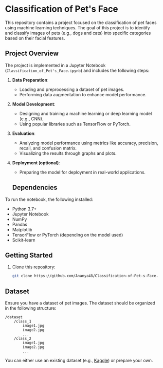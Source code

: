 # Classification of Pet's Face

This repository contains a project focused on the classification of pet faces using machine learning techniques. The goal of this project is to identify and classify images of pets (e.g., dogs and cats) into specific categories based on their facial features.

## Project Overview

The project is implemented in a Jupyter Notebook (`Classification_of_Pet's_Face.ipynb`) and includes the following steps:

1. **Data Preparation**: 
   - Loading and preprocessing a dataset of pet images.
   - Performing data augmentation to enhance model performance.

2. **Model Development**:
   - Designing and training a machine learning or deep learning model (e.g., CNN).
   - Using popular libraries such as TensorFlow or PyTorch.

3. **Evaluation**:
   - Analyzing model performance using metrics like accuracy, precision, recall, and confusion matrix.
   - Visualizing the results through graphs and plots.

4. **Deployment (optional)**:
   - Preparing the model for deployment in real-world applications.
  
   ## Dependencies

To run the notebook, the following installed:

- Python 3.7+
- Jupyter Notebook
- NumPy
- Pandas
- Matplotlib
- TensorFlow or PyTorch (depending on the model used)
- Scikit-learn

## Getting Started

1. Clone this repository:
   ```bash
   git clone https://github.com/Ananya48/Classification-of-Pet-s-Face.git
   ```

## Dataset

Ensure you have a dataset of pet images. The dataset should be organized in the following structure:

```
/dataset
    /class_1
        image1.jpg
        image2.jpg
        ...
    /class_2
        image1.jpg
        image2.jpg
        ...
```

You can either use an existing dataset (e.g., [Kaggle](https://www.kaggle.com)) or prepare your own.

